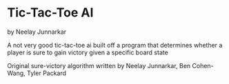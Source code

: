 # Tic-Tac-Toe AI #
by Neelay Junnarkar

A not very good tic-tac-toe ai built off a program that determines whether a player is sure to gain victory given a specific board state

Original sure-victory algorithm written by Neelay Junnarkar, Ben Cohen-Wang, Tyler Packard